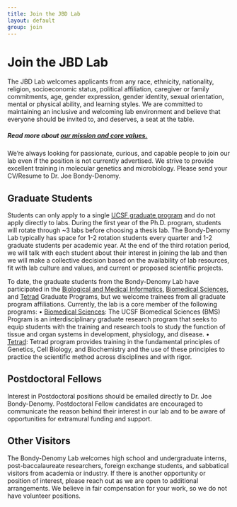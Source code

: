 ```yaml
---
title: Join the JBD Lab
layout: default
group: join
---
```


# Join the JBD Lab
The JBD Lab welcomes applicants from any race, ethnicity, nationality, religion, socioeconomic status, political affiliation, caregiver or family commitments, age, gender expression, gender identity, sexual orientation, mental or physical ability, and learning styles. We are committed to maintaining an inclusive and welcoming lab environment and believe that everyone should be invited to, and deserves, a seat at the table.
##### Read more about [our mission and core values.](/compact/)

We’re always looking for passionate, curious, and capable people to join our lab even if the position is not currently advertised. We strive to provide excellent training in molecular genetics and microbiology. Please send your CV/Resume to Dr. Joe Bondy-Denomy. <!-- Currently we have **open positions** for people with the following skills: [Specialist](https://aprecruit.ucsf.edu/JPF03325) who will engage in research projects and also manage daily wet lab operations. -->
<br/>

## Graduate Students

Students can only apply to a single [UCSF graduate program](https://graduate.ucsf.edu/programs) and do not apply directly to labs. During the first year of the Ph.D. program, students will rotate through ~3 labs before choosing a thesis lab. The Bondy-Denomy Lab typically has space for 1-2 rotation students every quarter and 1-2 graduate students per academic year. At the end of the third rotation period, we will talk with each student about their interest in joining the lab and then we will make a collective decision based on the availability of lab resources, fit with lab culture and values, and current or proposed scientific projects.

To date, the graduate students from the Bondy-Denomy Lab have participated in the [Biological and Medical Informatics](https://bmi.ucsf.edu/), [Biomedical Sciences](https://bms.ucsf.edu/), and [Tetrad](https://tetrad.ucsf.edu/) Graduate Programs, but we welcome trainees from all graduate program affiliations. Currently, the lab is a core member of the following programs:
•	[Biomedical Sciences](https://bms.ucsf.edu/): The UCSF Biomedical Sciences (BMS) Program is an interdisciplinary graduate research program that seeks to equip students with the training and research tools to study the function of tissue and organ systems in development, physiology, and disease.
•	[Tetrad](https://tetrad.ucsf.edu/): Tetrad program provides training in the fundamental principles of Genetics, Cell Biology, and Biochemistry and the use of these principles to practice the scientific method across disciplines and with rigor.

## Postdoctoral Fellows

Interest in Postdoctoral positions should be emailed directly to Dr. Joe Bondy-Denomy. Postdoctoral Fellow candidates are encouraged to communicate the reason behind their interest in our lab and to be aware of opportunities for extramural funding and support.

## Other Visitors

The Bondy-Denomy Lab welcomes high school and undergraduate interns, post-baccalaureate researchers, foreign exchange students, and sabbatical visitors from academia or industry. If there is another opportunity or position of interest, please reach out as we are open to additional arrangements. We believe in fair compensation for your work, so we do not have volunteer positions.
